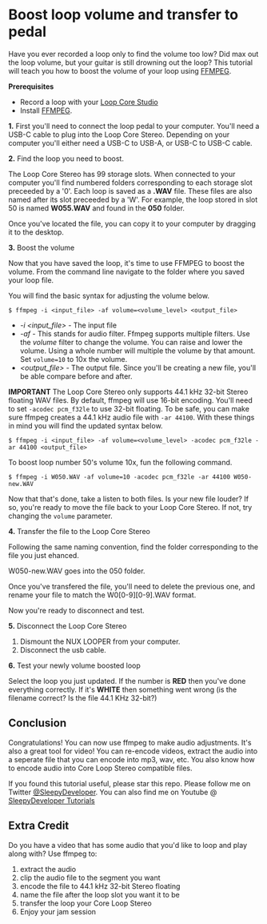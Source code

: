 # Boost loop volume and transfer to pedal

Have you ever recorded a loop only to find the volume too low? 
Did max out the loop volume, but your guitar is still drowning out the loop?
This tutorial will teach you how to boost the volume of your loop using [FFMPEG](https://ffmpeg.org).

**Prerequisites** 

* Record a loop with your [Loop Core Studio](https://www.nuxaudio.com/loopcorestereo.html)
* Install [FFMPEG](https://ffmpeg.org).

**1.** First you'll need to connect the loop pedal to your computer. You'll need a 
USB-C cable to plug into the Loop Core Stereo. Depending on your computer you'll
either need a USB-C to USB-A, or USB-C to USB-C cable.

**2.** Find the loop you need to boost.

The Loop Core Stereo has 99 storage slots. When connected to your computer you'll find 
numbered folders corresponding to each storage slot preceeded by a '0'. Each loop is 
saved as a **.WAV** file. These files are also named after its slot preceeded by a 'W'. 
For example, the loop stored in slot 50 is named **W055.WAV** and found in the **050** 
folder. 

Once you've located the file, you can copy it to your computer by dragging it to the 
desktop.

**3.** Boost the volume

Now that you have saved the loop, it's time to use FFMPEG to boost the volume. From 
the command line navigate to the folder where you saved your loop file. 

You will find the basic syntax for adjusting the volume below.

```
$ ffmpeg -i <input_file> -af volume=<volume_level> <output_file>
```

* *-i <input_file>* - The input file
* *-af* - This stands for audio filter. Ffmpeg supports multiple filters.  Use the 
*volume* filter to change the volume. You can raise and lower the volume. Using a 
whole number will multiple the volume by that amount. Set `volume=10` to 10x the volume.
* *<output_file>* - The output file. Since you'll be creating a new file, you'll be
able compare before and after.

**IMPORTANT** The Loop Core Stereo only supports 44.1 kHz 32-bit Stereo floating WAV files. By default, ffmpeg will
use 16-bit encoding. You'll need to set `-acodec pcm_f32le` to use 32-bit floating. To be safe, you can make sure
ffmpeg creates a 44.1 kHz audio file with `-ar 44100`. With these things in mind you will find the updated syntax below.


```
$ ffmpeg -i <input_file> -af volume=<volume_level> -acodec pcm_f32le -ar 44100 <output_file>
```

To boost loop number 50's volume 10x, fun the following command.

```
$ ffmpeg -i W050.WAV -af volume=10 -acodec pcm_f32le -ar 44100 W050-new.WAV
```

Now that that's done, take a listen to both files. Is your new file louder? If so, you're ready to move the file back to your Loop Core Stereo. If not, try changing the `volume` parameter.

**4.** Transfer the file to the Loop Core Stereo

Following the same naming convention, find the folder corresponding to the file you just ehanced. 

W050-new.WAV goes into the 050 folder.

Once you've transfered the file, you'll need to delete the previous one, and rename your file to match the W0[0-9][0-9].WAV format.

Now you're ready to disconnect and test.

**5.** Disconnect the Loop Core Stereo

1. Dismount the NUX LOOPER from your computer. 
2. Disconnect the usb cable. 

**6.** Test your newly volume boosted loop

Select the loop you just updated. If the number is **RED** then you've done everything correctly. If it's **WHITE** then something went wrong (is the filename correct? Is the file 44.1 KHz 32-bit?)

## Conclusion

Congratulations! You can now use ffmpeg to make audio adjustments. It's also a great tool for video! You can re-encode videos, extract the audio into a seperate file that you can encode into mp3, wav, etc. You also know how to encode audio into Core Loop Stereo compatible files. 

If you found this tutorial useful, please star this repo. Please follow me on Twitter [@SleepyDeveloper](https://x.com/sleepydeveloper). You can also find me on Youtube @ [SleepyDeveloper Tutorials]()

## Extra Credit

Do you have a video that has some audio that you'd like to loop and play along with? Use ffmpeg to:

1. extract the audio
1. clip the audio file to the segment you want
1. encode the file to 44.1 kHz 32-bit Stereo floating
1. name the file after the loop slot you want it to be
1. transfer the loop your Core Loop Stereo
1. Enjoy your jam session 
